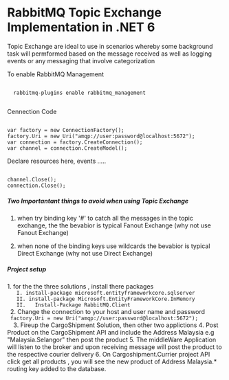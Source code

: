 # RabbitMQ Topic Exchange Implementation in .NET 6
<p> Topic Exchange are ideal to use in scenarios whereby  some background task will permformed based on the message received as well as logging events or any messaging that involve categorization</p>
<p> To enable RabbitMQ Management </p>

 <code>
  rabbitmq-plugins enable rabbitmq_management
  </code>
  
<p> Cennection Code</p>
<code>
var factory = new ConnectionFactory();
factory.Uri = new Uri("amqp://user:password@localhost:5672");
var connection = factory.CreateConnection();
var channel = connection.CreateModel();
</code>
  
 <p> Declare resources here,  events .....</p>
 <code>
channel.Close();
connection.Close();
</code>

<h5> Two Importantant things to avoid when using Topic Exchange</h5>

  1. <p> when try binding key '#' to catch all the messages in the topic exchange, the the bevabior is typical Fanout Exchange (why not use Fanout Exchange) </p>
  2. <p> when none of the binding keys use wildcards the bevabior is typical Direct Exchange (why not use Direct Exchange)</p>

<h5> Project setup </h5>
1. for the the three solutions , install there packages
<code>
   I. install-package microsoft.entityframeworkcore.sqlserver
   II. install-package Microsoft.EntityFrameworkCore.InMemory
   II.   Install-Package RabbitMQ.Client
 </code>
2. Change the connection to your host and user name and password
 <code>
 factory.Uri = new Uri("amqp://user:password@localhost:5672");
  </code>
3. Fireup the CargoShipment Solution,  then other two applictions
4. Post Product on the CargoShipment API and include the Address Malaysia e.g "Malaysia.Selangor"  then post the product
5. The middleWare Application will listen to the broker and upon receiving message will post the product to the respective courier delivery
6. On Cargoshipment.Currier project API click get all products , you will see the new product of Address Malaysia.* routing key added to the database.

